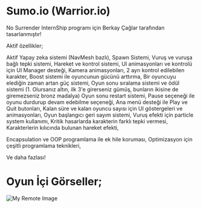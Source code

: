 # Sumo.io (Warrior.io)
 
No Surrender InternShip programı için Berkay Çağlar tarafından tasarlanmıştır!

Aktif özellikler;

Aktif Yapay zeka sistemi (NavMesh bazlı),
Spawn Sistemi, 
Vuruş ve vuruşa bağlı tepki sistemi,
Hareket ve kontrol sistemi, 
UI animasyonları ve kontrolü için UI Manager desteği,
Kamera animasyonları,
2 ayrı kontrol edilebilen karakter,
Boost sistemi ile oyuncunun gücünü arttırma,
Bir oyuncuyu elediğin zaman artan güç sistemi,
Oyun sonu sıralama sistemi ve ödül sistemi (1. Olursanız altın, ilk 3'e girerseniz gümüş, bunların ikisine de giremezseniz bronz madalya)
Oyun sonu restart sistemi,
Pause seçeneği ile oyunu durdurup devam edebilme seçeneği,
Ana menü desteği ile Play ve Quit butonları,
Kalan süre ve kalan oyuncu sayısı için UI göstergeleri ve animasyonları,
Oyun başlangıcı geri sayım sistemi,
Vuruş efekti için particle system kullanımı,
Kritik hasarlarda karakterin farklı tepki vermesi,
Karakterlerin kılıcında bulunan hareket efekti,

Encapsulation ve OOP programlama ile ek hile koruması,
Optimizasyon için çeşitli programlama teknikleri,

Ve daha fazlası!

# Oyun İçi Görseller;

![My Remote Image]([https://www.dropbox.com/s/.../my-remote-image.jpg?dl=0](https://github.com/BerkayCaglar/Sumo.io/blob/main/Sumo.io%20Screenshots/Main_Menu.png))
